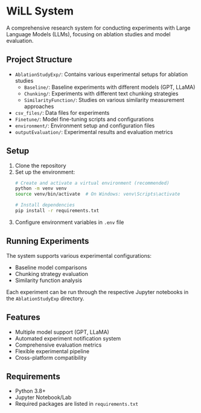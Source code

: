 # WiLL System

A comprehensive research system for conducting experiments with Large Language Models (LLMs), focusing on ablation studies and model evaluation.

## Project Structure

- `AblationStudyExp/`: Contains various experimental setups for ablation studies
  - `Baseline/`: Baseline experiments with different models (GPT, LLaMA)
  - `Chunking/`: Experiments with different text chunking strategies
  - `SimilarityFunction/`: Studies on various similarity measurement approaches
- `csv_files/`: Data files for experiments
- `Finetune/`: Model fine-tuning scripts and configurations
- `environment/`: Environment setup and configuration files
- `outputEvaluation/`: Experimental results and evaluation metrics

## Setup

1. Clone the repository
2. Set up the environment:
   ```bash
   # Create and activate a virtual environment (recommended)
   python -m venv venv
   source venv/bin/activate  # On Windows: venv\Scripts\activate
   
   # Install dependencies
   pip install -r requirements.txt
   ```
3. Configure environment variables in `.env` file

## Running Experiments

The system supports various experimental configurations:
- Baseline model comparisons
- Chunking strategy evaluation
- Similarity function analysis

Each experiment can be run through the respective Jupyter notebooks in the `AblationStudyExp` directory.

## Features

- Multiple model support (GPT, LLaMA)
- Automated experiment notification system
- Comprehensive evaluation metrics
- Flexible experimental pipeline
- Cross-platform compatibility

## Requirements

- Python 3.8+
- Jupyter Notebook/Lab
- Required packages are listed in `requirements.txt`